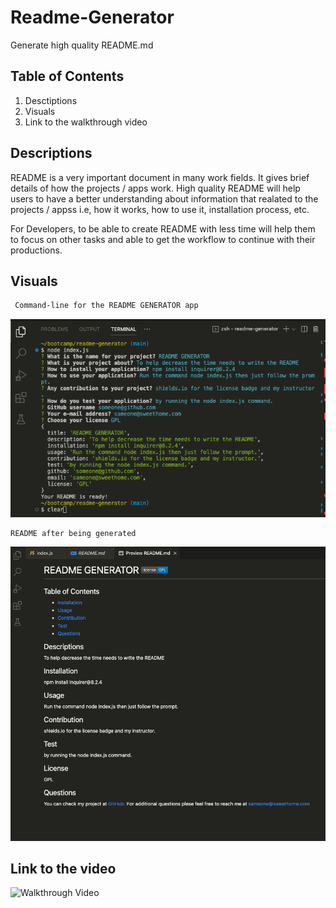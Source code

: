 # Readme-Generator
Generate high quality README.md  

## Table of Contents
1. Desctiptions 
2. Visuals
3. Link to the walkthrough video

## Descriptions
README is a very important document in many work fields. It gives brief details of how the projects / apps work. High quality README will help users to have a better understanding about information that realated to the projects / appss i.e, how it works, how to use it, installation process, etc. 

For Developers, to be able to create README with less time will help them to focus on other tasks and able to get the workflow to continue with their productions.

## Visuals

```bash
 Command-line for the README GENERATOR app
```
![comman-line](./images/command-line-readme-generator.png)

```bash
README after being generated
```
![completed README](./images/readme-generator.png)

## Link to the video

![Walkthrough Video](https://drive.google.com/file/d/15KctFx7GUpuu4-i6wnY1M52pBQkRdqTJ/view)

